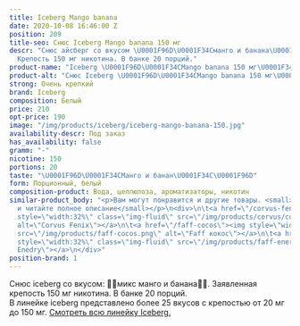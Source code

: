 ```yaml
---
title: Iceberg Mango banana
date: 2020-10-08 16:46:00 Z
position: 209
title-seo: Снюс Iceberg Mango banana 150 мг
descr: "Снюс айсберг со вкусом \U0001F96D\U0001F34Cманго и банана\U0001F34C\U0001F96D.
  Крепость 150 мг никотина. В банке 20 порций."
product-name: "Iceberg \U0001F96D\U0001F34CMango banana 150 мг\U0001F34C\U0001F96D"
product-alt: "Снюс Iceberg \U0001F96D\U0001F34CMango banana 150 мг\U0001F34C\U0001F96D"
strong: Очень крепкий
brand: Iceberg
composition: Белый
price: 210
opt-price: 190
image: "/img/products/iceberg/iceberg-mango-banana-150.jpg"
availability-descr: Под заказ
has_availability: false
gramm: "-"
nicotine: 150
portions: 20
taste: "\U0001F96D\U0001F34CМанго и банан\U0001F34C\U0001F96D"
form: Порционный, белый
composition-product: Вода, целлюлоза, ароматизаторы, никотин
similar-product_body: "<p>Вам могут понравится и другие товары. <small>Жмите на картинки
  и читайте полное описание</small></p>\n<div>\n\t<a href=\"/corvus-fenix-barberry\"><img
  style=\"width:32%\" class=\"img-fluid\" src=\"/img/products/corvus/corvus-fenix.png\"
  alt=\"Corvus Fenix\"></a>\n\t<a href=\"/faff-cocos\"><img style=\"width:32%\" class=\"img-fluid\"
  src=\"/img/products/faff-cocos.png\" alt=\"Faff кокос\"></a>\n\t<a href=\"/faff-snus-energy\"><img
  style=\"width:32%\" class=\"img-fluid\" src=\"/img/products/faff-energy.png\" alt=\"Faff
  Enedry\"></a>\n</div>"
position-brand: 1
---
```


Снюс iceberg со вкусом: 🥭🍌микс манго и банана🍌🥭. Заявленная крепость 150 мг никотина. В банке 20 порций.<br> 
В линейке iceberg представлено более 25 вкусов с крепостью от 20 мг до 150 мг. <a href="/iceberg">Смотреть всю линейку Iceberg.</a>